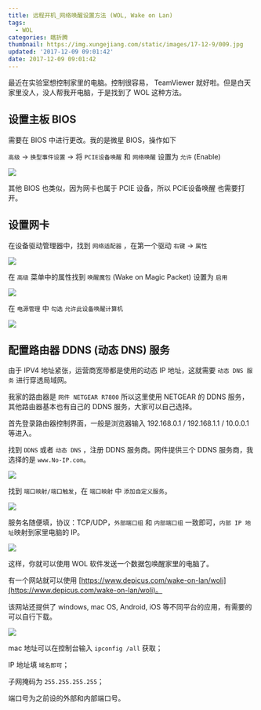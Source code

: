 ```yaml
---
title: 远程开机_网络唤醒设置方法 (WOL, Wake on Lan) 
tags:
  - WOL
categories: 瞎折腾
thumbnail: https://img.xungejiang.com/static/images/17-12-9/009.jpg
updated: '2017-12-09 09:01:42'
date: 2017-12-09 09:01:42
---
```


最近在实验室想控制家里的电脑。控制很容易， TeamViewer 就好啦。但是白天家里没人，没人帮我开电脑，于是找到了 WOL 这种方法。

<!--more-->



## 设置主板 BIOS

需要在 BIOS 中进行更改。我的是微星 BIOS，操作如下

`高级` -> `换型事件设置` -> 将 `PCIE设备唤醒` 和 `网络唤醒` 设置为 `允许` (Enable)

![](https://img.xungejiang.com/static/images/17-12-9/007.jpg)

其他 BIOS 也类似，因为网卡也属于 PCIE 设备，所以 PCIE设备唤醒 也需要打开。


## 设置网卡

在设备驱动管理器中，找到 `网络适配器` ，在第一个驱动 `右键` -> `属性`

![](https://img.xungejiang.com/static/images/17-12-9/001.png)

在 `高级` 菜单中的属性找到 `唤醒魔包` (Wake on Magic Packet) 设置为 `启用`

![](https://img.xungejiang.com/static/images/17-12-9/002.png)

在 `电源管理` 中 `勾选` `允许此设备唤醒计算机`

![](https://img.xungejiang.com/static/images/17-12-9/003.png)

## 配置路由器 DDNS (动态 DNS) 服务

由于 IPV4 地址紧张，运营商宽带都是使用的动态 IP 地址，这就需要 `动态 DNS 服务` 进行穿透局域网。

我家的路由器是 `网件 NETGEAR R7800` 所以这里使用 NETGEAR 的 DDNS 服务，其他路由器基本也有自己的 DDNS 服务，大家可以自己选择。

首先登录路由器控制界面，一般是浏览器输入 192.168.0.1 / 192.168.1.1 / 10.0.0.1 等进入。

找到 `DDNS`  或者 `动态 DNS` ，注册 DDNS 服务商。网件提供三个 DDNS 服务商，我选择的是 `www.No-IP.com`。

![](https://img.xungejiang.com/static/images/17-12-9/004.png)

找到 `端口映射/端口触发`，在 `端口映射` 中 `添加自定义服务`。

![](https://img.xungejiang.com/static/images/17-12-9/005.png)

服务名随便填，协议：TCP/UDP，`外部端口组` 和 `内部端口组` 一致即可，`内部 IP 地址`映射到家里电脑的 IP。

![](https://img.xungejiang.com/static/images/17-12-9/008.png)

这样，你就可以使用 WOL 软件发送一个数据包唤醒家里的电脑了。

有一个网站就可以使用 [https://www.depicus.com/wake-on-lan/woli](https://www.depicus.com/wake-on-lan/woli)。

该网站还提供了 windows, mac OS, Android, iOS 等不同平台的应用，有需要的可以自行下载。

![](https://img.xungejiang.com/static/images/17-12-9/006.png)

mac 地址可以在控制台输入 `ipconfig /all` 获取；

IP 地址填 `域名即可`；

子网掩码为 `255.255.255.255`；

端口号为之前设的外部和内部端口号。
